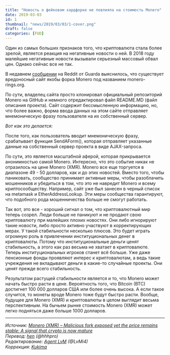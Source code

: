 ```yaml
---
title: "Новость о фейковом хардфорке не повлияла на стоимость Monero"
date: 2019-03-03
id: 1
thumbnail: "news/2019/03/03/1-cover.png"
draft: false
categories: [FUD]
---
```



Один из самых больших признаков того, что криптовалюта стала более зрелой, является реакция на негативные новости о ней. В 2018 году малейшие негативные новости вызывали серьезный массовый обвал цен. Однако сейчас все не так.  

В недавнем [сообщении](https://www.reddit.com/r/Monero/comments/avi91d/monero_rings_warning/https:/monero-rings.org/) на Reddit от Guarda выяснилось, что существует вредоносный сайт якобы форка Monero под названием monero-rings.org.  

По сути, владелец сайта просто клонировал официальный репозиторий Monero на GitHub и немного отредактировал файл README.MD (файл описания проекта). Сайт содержит бессмысленную информацию, но, что более важно, форма ввода данных на этом сайте отправляет мнемоническую фразу пользователя на их собственный сервер.

_Вот как это делается:_

После того, как пользователь вводит мнемоническую фразу, срабатывает функция SendAForm(), которая отправляет указанные данные на собственный сервер проекта в виде AJAX-запроса.

По сути, это является масштабной аферой, которая прикрывается анонимностью самой Monero. Интересно, что это событие никак не отразилось на цене Monero (XMR). Monero все еще торгуется в диапазоне 49 - 50 долларов, как и до этих новостей. Вместо того, чтобы паниковать, сообщество принимает активные меры, чтобы разоблачить мошенников и убедиться в том, что это не навредит Monero и всему криптосообществу. Например, сайт уже был занесен в черный список на metamask и EtherAddressLookup. Эти меры сообщества гарантируют, что подобного рода мошенничества больше не смогут работать.

Так вот, это все - хороший сигнал о том, что криптовалютный мир теперь созрел. Люди больше не паникуют и не продают свою криптовалюту при малейших плохих новостях. Они либо игнорируют такие новости, либо просто активно участвуют в корректирующих мерах. У такой стабильности несколько плюсов. Это будет играть огромную роль в привлечении институциональных денег в криптовалюты. Потому что институциональные деньги ценят стабильность, а этого как раз весьма не хватает в криптовалюте. Теперь институциональных игроков станет всё больше. Уже даже пенсионные фонды проявляют интерес к криптовалютам, а ведь такие учреждения не вкладывают деньги в какие-то случайные проекты. Они ценят прежде всего стабильность.

Результатом растущей стабильности является и то, что Monero может начать быстро расти в цене. Вероятность того, что Bitcoin (BTC) достигнет 100 000 долларов США или более очень высока. А если такое случится, то монеты вроде Monero тоже будут быстро расти. Вообще, будущее для Monero (XMR) и криптовалюты в целом выглядит весьма перспективным. На бычьем рынке стоимость Monero (XMR) может легко подняться даже больше 1000 долларов.

---
_Источник: [Monero (XMR) – Malicious fork exposed yet the price remains stable: A signal that crypto is now mature](https://cryptoglobalist.com/2019/02/28/monero-xmr-malicious-fork-exposed-yet-the-price-remains-stable-a-signal-that-crypto-is-now-mature/?amp)  
Перевод:
[hen](https://xmr.ru/members/58/) (@hhhpro)  
Редактирование:
[Agent LvM](https://xmr.ru/members/3/) (@LvMi4)  
Коррекция:
[Kukima](https://xmr.ru/members/138/)_